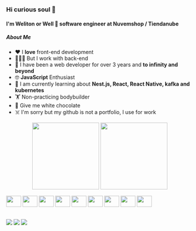 ### Hi curious soul 👾
#### I'm Weliton or Well 🤖 software engineer at Nuvemshop / Tiendanube 

##### About Me

- ❤️ I <b>love</b> front-end development
- 🧑🏻‍💻 But I work with back-end
- 🚀 I have been a web developer for over 3 years and <b>to infinity and beyond</b>
- 🤓 <b>JavaScript</b> Enthusiast
- 📘 I am currently learning about <b>Nest.js, React, React Native, kafka and kubernetes</b>
- 🏋️ Non-practicing bodybuilder
- 🍫 Give me white chocolate
- ☠️ I'm sorry but my github is not a portfolio, I use for work
  
<div align="center">
  <img height="180em" align="center" src="https://github-readme-stats-sigma-five.vercel.app/api?username=welitoonl&include_all_commits=true&count_private=true&show_icons=true&theme=dracula" />
  <img height="180em" align="center" src="https://github-readme-stats-sigma-five.vercel.app/api/top-langs?username=welitoonl&include_all_commits=true&count_private=true&show_icons=true&theme=dracula&layout=compact" />
</div>

<div style="display: inline_block"><br>
  <img height="30" width="40" src="https://cdn.jsdelivr.net/gh/devicons/devicon/icons/javascript/javascript-original.svg" />
  <img height="30" width="40" src="https://cdn.jsdelivr.net/gh/devicons/devicon/icons/typescript/typescript-original.svg" />
  <img height="30" width="40" src="https://cdn.jsdelivr.net/gh/devicons/devicon/icons/nestjs/nestjs-plain.svg" />
  <img height="30" width="40" src="https://cdn.jsdelivr.net/gh/devicons/devicon/icons/mysql/mysql-original.svg" />
  <img height="30" width="40" src="https://cdn.jsdelivr.net/gh/devicons/devicon/icons/mongodb/mongodb-original.svg" />
  <img height="30" width="40" src="https://cdn.jsdelivr.net/gh/devicons/devicon/icons/php/php-original.svg" />
  <img height="30" width="40" src="https://cdn.jsdelivr.net/gh/devicons/devicon/icons/kubernetes/kubernetes-plain.svg" />  
  <img height="30" width="40" src="https://cdn.jsdelivr.net/gh/devicons/devicon/icons/react/react-original.svg" />
  <img height="30" width="40" src="https://cdn.jsdelivr.net/gh/devicons/devicon/icons/apachekafka/apachekafka-original.svg" />
</div>
  
  ##
 
<div>
  <a href="https://instagram.com/welitoonl" target="_blank"><img src="https://img.shields.io/badge/-Instagram-%23E4405F?style=for-the-badge&logo=instagram&logoColor=white" target="_blank"></a>
  <a href = "mailto:lisboa.weliton@gmail.com"><img src="https://img.shields.io/badge/-Gmail-%23333?style=for-the-badge&logo=gmail&logoColor=white" target="_blank"></a>
  <a href="https://www.linkedin.com/in/weliton-lisboa-a55b3b214/" target="_blank"><img src="https://img.shields.io/badge/-LinkedIn-%230077B5?style=for-the-badge&logo=linkedin&logoColor=white" target="_blank"></a> 
</div> 
  
